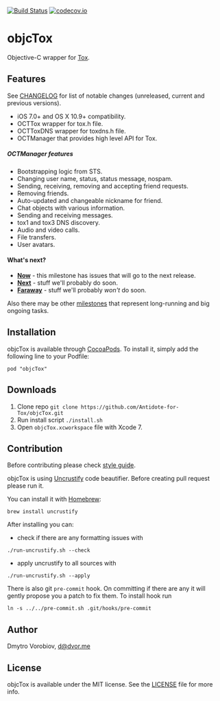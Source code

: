 [![Build Status](https://travis-ci.org/Antidote-for-Tox/objcTox.svg?branch=master)](https://travis-ci.org/Antidote-for-Tox/objcTox) [![codecov.io](http://codecov.io/github/Antidote-for-Tox/objcTox/coverage.svg?branch=master)](http://codecov.io/github/Antidote-for-Tox/objcTox?branch=master)

# objcTox

Objective-C wrapper for [Tox](https://tox.chat/).

## Features

See [CHANGELOG](CHANGELOG.md) for list of notable changes (unreleased, current and previous versions).

- iOS 7.0+ and OS X 10.9+ compatibility.
- OCTTox wrapper for tox.h file.
- OCTToxDNS wrapper for toxdns.h file.
- OCTManager that provides high level API for Tox.

##### OCTManager features

- Bootstrapping logic from STS.
- Changing user name, status, status message, nospam.
- Sending, receiving, removing and accepting friend requests.
- Removing friends.
- Auto-updated and changeable nickname for friend.
- Chat objects with various information.
- Sending and receiving messages.
- tox1 and tox3 DNS discovery.
- Audio and video calls.
- File transfers.
- User avatars.

#### What's next?

- [**Now**](https://github.com/Antidote-for-Tox/objcTox/milestones/Now) - this milestone has issues that will go to the next release.
- [**Next**](https://github.com/Antidote-for-Tox/objcTox/milestones/Next) - stuff we'll probably do soon.
- [**Faraway**](https://github.com/Antidote-for-Tox/objcTox/milestones/Faraway) - stuff we'll probably *won't* do soon.

Also there may be other [milestones](https://github.com/Antidote-for-Tox/objcTox/milestones) that represent long-running and big ongoing tasks.

## Installation

objcTox is available through [CocoaPods](http://cocoapods.org). To install
it, simply add the following line to your Podfile:

    pod "objcTox"

## Downloads

1. Clone repo `git clone https://github.com/Antidote-for-Tox/objcTox.git`
2. Run install script `./install.sh`
3. Open `objcTox.xcworkspace` file with Xcode 7.

## Contribution

Before contributing please check [style guide](objective-c-style-guide.md).

objcTox is using [Uncrustify](http://uncrustify.sourceforge.net/) code beautifier. Before creating pull request please run it.

You can install it with [Homebrew](http://brew.sh/):

```
brew install uncrustify
```

After installing you can:

- check if there are any formatting issues with

```
./run-uncrustify.sh --check
```

- apply uncrustify to all sources with

```
./run-uncrustify.sh --apply
```

There is also git `pre-commit` hook. On committing if there are any it will gently propose you a patch to fix them. To install hook run

```
ln -s ../../pre-commit.sh .git/hooks/pre-commit
```

## Author

Dmytro Vorobiov, d@dvor.me

## License

objcTox is available under the MIT license. See the [LICENSE](LICENSE) file for more info.

